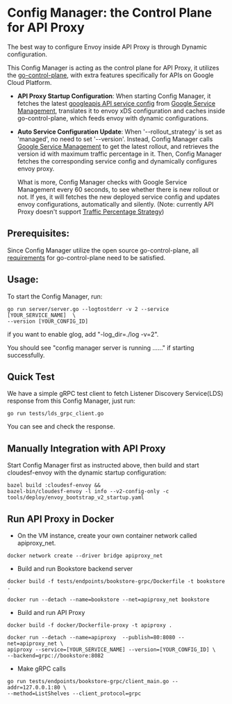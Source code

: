 # Config Manager: the Control Plane for API Proxy

The best way to configure Envoy inside API Proxy is through Dynamic
configuration.

This Config Manager is acting as the control plane for API Proxy, it utilizes
the [go-control-plane](https://github.com/envoyproxy/go-control-plane), with
extra features specifically for APIs on Google Cloud Platform.

*   **API Proxy Startup Configuration**: When starting Config Manager, it
    fetches the latest
    [googleapis API service config](https://github.com/googleapis/api-common-protos/blob/master/google/api/service.proto)
    from
    [Google Service Management](https://cloud.google.com/service-infrastructure/docs/service-management/getting-started),
    translates it to envoy xDS configuration and caches inside go-control-plane,
    which feeds envoy with dynamic configurations.

*   **Auto Service Configuration Update**: When '--rollout_strategy' is set as
    'managed', no need to set '--version'. Instead, Config Manager calls
    [Google Service Management](https://cloud.google.com/service-infrastructure/docs/service-management/getting-started) to get the latest rollout, and retrieves
    the version id with maximum traffic percentage in it. Then, Config Manager
    fetches the corresponding service config and dynamically configures envoy proxy.

    What is more, Config Manager checks with Google Service Management every 60
    seconds, to see whether there is new rollout or not. If yes, it will
    fetches the new deployed service config and updates envoy configurations,
    automatically and silently.
    (Note: currently API Proxy doesn't support
    [Traffic Percentage Strategy](https://github.com/googleapis/googleapis/blob/master/google/api/servicemanagement/v1/resources.proto#L227))

## Prerequisites:

Since Config Manager utilize the open source go-control-plane, all
[requirements](https://github.com/envoyproxy/go-control-plane#requirements) for
go-control-plane need to be satisfied.

## Usage:

To start the Config Manager, run:

```shell
go run server/server.go --logtostderr -v 2 --service [YOUR_SERVICE_NAME]  \
--version [YOUR_CONFIG_ID]
```

if you want to enable glog, add "-log_dir=./log -v=2".

You should see "config manager server is running ......" if starting
successfully.

## Quick Test

We have a simple gRPC test client to fetch Listener Discovery Service(LDS)
response from this Config Manager, just run:

```shell
go run tests/lds_grpc_client.go
```

You can see and check the response.

## Manually Integration with API Proxy

Start Config Manager first as instructed above, then build and start
cloudesf-envoy with the dynamic startup configuration:

```shell
bazel build :cloudesf-envoy &&
bazel-bin/cloudesf-envoy -l info --v2-config-only -c tools/deploy/envoy_bootstrap_v2_startup.yaml
```

## Run API Proxy in Docker

* On the VM instance, create your own container network called apiproxy_net.

```shell
docker network create --driver bridge apiproxy_net
```

* Build and run Bookstore backend server

```shell
docker build -f tests/endpoints/bookstore-grpc/Dockerfile -t bookstore .

docker run --detach --name=bookstore --net=apiproxy_net bookstore
```

* Build and run API Proxy

```shell
docker build -f docker/Dockerfile-proxy -t apiproxy .

docker run --detach --name=apiproxy  --publish=80:8080 --net=apiproxy_net \
apiproxy --service=[YOUR_SERVICE_NAME] --version=[YOUR_CONFIG_ID] \
--backend=grpc://bookstore:8082
```

* Make gRPC calls

```shell
go run tests/endpoints/bookstore-grpc/client_main.go --addr=127.0.0.1:80 \
--method=ListShelves --client_protocol=grpc
```
